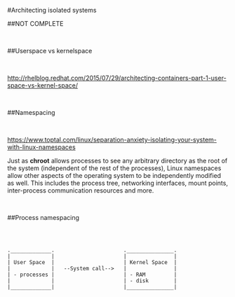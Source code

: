 #Architecting isolated systems

##NOT COMPLETE

&nbsp;

##Userspace vs kernelspace

&nbsp;

http://rhelblog.redhat.com/2015/07/29/architecting-containers-part-1-user-space-vs-kernel-space/

&nbsp;

##Namespacing

&nbsp;

https://www.toptal.com/linux/separation-anxiety-isolating-your-system-with-linux-namespaces

Just as **chroot** allows processes to see any arbitrary directory as the root of the system (independent of the rest of the processes), Linux namespaces allow other aspects of the operating system to be independently modified as well. This includes the process tree, networking interfaces, mount points, inter-process communication resources and more.

&nbsp;

##Process namespacing

&nbsp;

```

._____________.                      ._______________.                           
|             |                      |               |           
| User Space  |                      | Kernel Space  |    
|             |   --System call-->   |               |               
| - processes |                      | - RAM         |            
|             |                      | - disk        |            
|_____________|                      |_______________|      

```

&nbsp;

```Bash



```
